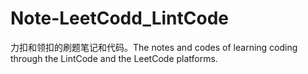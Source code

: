 # Note-LeetCodd_LintCode
力扣和领扣的刷题笔记和代码。The notes and codes of learning coding through the LintCode and the LeetCode platforms.
